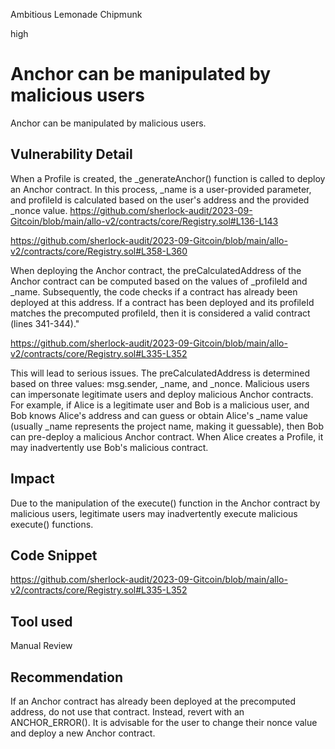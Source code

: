 Ambitious Lemonade Chipmunk

high

# Anchor can be manipulated by malicious users
Anchor can be manipulated by malicious users.

## Vulnerability Detail
When a Profile is created, the _generateAnchor() function is called to deploy an Anchor contract. In this process, _name is a user-provided parameter, and profileId is calculated based on the user's address and the provided _nonce value.
https://github.com/sherlock-audit/2023-09-Gitcoin/blob/main/allo-v2/contracts/core/Registry.sol#L136-L143

https://github.com/sherlock-audit/2023-09-Gitcoin/blob/main/allo-v2/contracts/core/Registry.sol#L358-L360

When deploying the Anchor contract, the preCalculatedAddress of the Anchor contract can be computed based on the values of _profileId and _name. Subsequently, the code checks if a contract has already been deployed at this address. If a contract has been deployed and its profileId matches the precomputed profileId, then it is considered a valid contract (lines 341-344)."

https://github.com/sherlock-audit/2023-09-Gitcoin/blob/main/allo-v2/contracts/core/Registry.sol#L335-L352

This will lead to serious issues. The preCalculatedAddress is determined based on three values: msg.sender, _name, and _nonce. Malicious users can impersonate legitimate users and deploy malicious Anchor contracts. For example, if Alice is a legitimate user and Bob is a malicious user, and Bob knows Alice's address and can guess or obtain Alice's _name value (usually _name represents the project name, making it guessable), then Bob can pre-deploy a malicious Anchor contract. When Alice creates a Profile, it may inadvertently use Bob's malicious contract.

## Impact
Due to the manipulation of the execute() function in the Anchor contract by malicious users, legitimate users may inadvertently execute malicious execute() functions.

## Code Snippet
https://github.com/sherlock-audit/2023-09-Gitcoin/blob/main/allo-v2/contracts/core/Registry.sol#L335-L352

## Tool used

Manual Review

## Recommendation
If an Anchor contract has already been deployed at the precomputed address, do not use that contract. Instead, revert with an ANCHOR_ERROR(). It is advisable for the user to change their nonce value and deploy a new Anchor contract.
